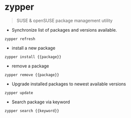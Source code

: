 # zypper

> SUSE & openSUSE package management utility

- Synchronize list of packages and versions available.

`zypper refresh`

- install a new package

`zypper install {{package}}`

- remove a package

`zypper remove {{package}}`

- Upgrade installed packages to newest available versions

`zypper update`

- Search package via keyword

`zypper search {{keyword}}`

